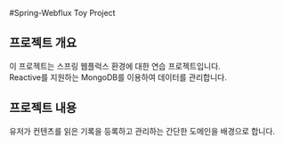 #Spring-Webflux Toy Project

## 프로젝트 개요
이 프로젝트는 스프링 웹플럭스 환경에 대한 연습 프로젝트입니다.  
Reactive를 지원하는 MongoDB를 이용하여 데이터를 관리합니다.

## 프로젝트 내용
유저가 컨텐츠를 읽은 기록을 등록하고 관리하는 간단한 도메인을 배경으로 합니다. 